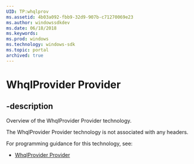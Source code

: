 ```yaml
---
UID: TP:whqlprov
ms.assetid: 4b03a092-fbb9-32d9-907b-c71270069e23
ms.author: windowssdkdev
ms.date: 06/18/2018
ms.keywords: 
ms.prod: windows
ms.technology: windows-sdk
ms.topic: portal
archived: true
---
```


# WhqlProvider Provider

## -description

Overview of the WhqlProvider Provider technology.

The WhqlProvider Provider technology is not associated with any headers.

For programming guidance for this technology, see:
* [WhqlProvider Provider](/previous-versions/windows/desktop/api/_whqlprov/index)

